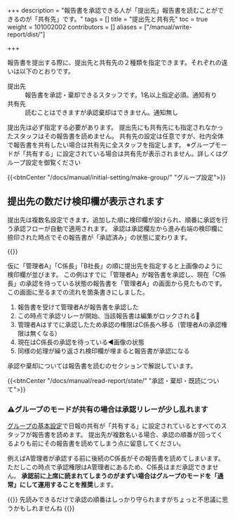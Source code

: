 +++
description = "報告書を承認できる人が「提出先」報告書を読むことができるのが「共有先」です。"
tags = []
title = "提出先と共有先"
toc = true
weight = 101002002
contributors = []
aliases = ["/manual/write-report/dist/"]

+++

報告書を提出する際に、提出先と共有先の２種類を指定できます。それぞれの違いは以下のとおりです。

<dl class="basic">
<dt>提出先</dt>
<dd>報告書を承認・棄却できるスタッフです。1名以上指定必須。通知有り</dd>
<dt>共有先</dt>
<dd>読むことはできますが承認棄却はできません。通知無し</dd>
</dl>

提出先は必ず指定する必要があります。
提出先にも共有先にも指定されなかったスタッフはその報告書を読めません。
共有先の設定は任意ですが、社内全体で報告書を共有したい場合は共有先に全スタッフを指定します。
※グループモードが「共有する」に設定されている場合は共有先が表示されません。詳しくはグループ設定を御覧ください

{{<btnCenter "/docs/manual/initial-setting/make-group/" "グループ設定">}}


## 提出先の数だけ検印欄が表示されます

提出先は複数名設定できます。追加した順に検印欄が設けられ、順番に承認を行う承認フローが自動で適用されます。
承認は承認欄左から進み右端の検印欄に捺印された時点でその報告書が「承認済み」の状態に変わります。

{{<appscreen filename="report-progression" title="最初の承認者が承認を押したところ。承認権限が二人目に譲渡され自身は共有先となる。そのため承認後の取り消し操作はできません"  >}}

仮に「管理者A」「C係長」「B社長」の順に提出先を指定すると上画像のように検印欄が並びます。
この例はすでに「管理者A」が報告書を承認し、現在「C係長」の承認を待っている状態の報告書を「管理者A」の画面から見たものです。
この画面に至るまでの流れを箇条書きにしました。

1. 報告書を受けて管理者Aが報告書を承認した
1. この時点で承認リレーが開始、当該報告書は編集がロックされる🔐
1. 管理者Aはすでに承認したため承認の権限はC係長へ移る（管理者Aの承認権限は無くなる）
1. 現在はC係長の承認を待っている◀画像の状態
1. 同様の処理が繰り返され検印欄が埋まると報告書が承認になる

承認や棄却については報告書を読むのセクションで解説しています。

{{<btnCenter "/docs/manual/read-report/state/" "承認・棄却・既読について">}}


### ⚠グループのモードが共有の場合は承認リレーが少し乱れます

[グループの基本設定](/docs/manual/initial-setting/make-group/)で日報の共有が「共有する」に設定されているとすべてのスタッフが報告書を読めます。
提出先が複数名いる場合、承認の順番が回ってくるよりも前にその報告書を読めてしまう点に留意してください。

例えばA管理者が承認する前に後続のC係長がその報告書を読めてしまいます。ただしこの時点で承認権限はA管理者にあるため、C係長はまだ承認できません。
**承認前に上席に読まれてしまうのがまずい場合はグループのモードを「通常」にして運用することを推奨**します。

{{<alice pos="right" icon="guide">}}
先読みできるだけで承認の順番はしっかり守られますがちょっと不思議に思うかもしれませんね
{{</alice>}}

